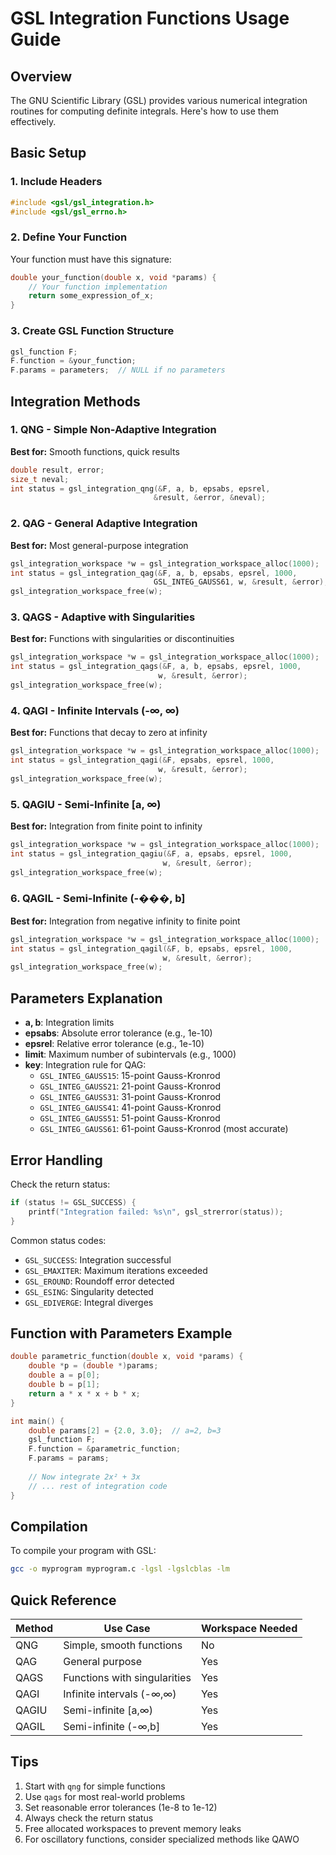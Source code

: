 # GSL Integration Functions Usage Guide

## Overview
The GNU Scientific Library (GSL) provides various numerical integration routines for computing definite integrals. Here's how to use them effectively.

## Basic Setup

### 1. Include Headers
```c
#include <gsl/gsl_integration.h>
#include <gsl/gsl_errno.h>
```

### 2. Define Your Function
Your function must have this signature:
```c
double your_function(double x, void *params) {
    // Your function implementation
    return some_expression_of_x;
}
```

### 3. Create GSL Function Structure
```c
gsl_function F;
F.function = &your_function;
F.params = parameters;  // NULL if no parameters
```

## Integration Methods

### 1. QNG - Simple Non-Adaptive Integration
**Best for:** Smooth functions, quick results
```c
double result, error;
size_t neval;
int status = gsl_integration_qng(&F, a, b, epsabs, epsrel, 
                                &result, &error, &neval);
```

### 2. QAG - General Adaptive Integration
**Best for:** Most general-purpose integration
```c
gsl_integration_workspace *w = gsl_integration_workspace_alloc(1000);
int status = gsl_integration_qag(&F, a, b, epsabs, epsrel, 1000,
                                GSL_INTEG_GAUSS61, w, &result, &error);
gsl_integration_workspace_free(w);
```

### 3. QAGS - Adaptive with Singularities
**Best for:** Functions with singularities or discontinuities
```c
gsl_integration_workspace *w = gsl_integration_workspace_alloc(1000);
int status = gsl_integration_qags(&F, a, b, epsabs, epsrel, 1000,
                                 w, &result, &error);
gsl_integration_workspace_free(w);
```

### 4. QAGI - Infinite Intervals (-∞, ∞)
**Best for:** Functions that decay to zero at infinity
```c
gsl_integration_workspace *w = gsl_integration_workspace_alloc(1000);
int status = gsl_integration_qagi(&F, epsabs, epsrel, 1000,
                                 w, &result, &error);
gsl_integration_workspace_free(w);
```

### 5. QAGIU - Semi-Infinite [a, ∞)
**Best for:** Integration from finite point to infinity
```c
gsl_integration_workspace *w = gsl_integration_workspace_alloc(1000);
int status = gsl_integration_qagiu(&F, a, epsabs, epsrel, 1000,
                                  w, &result, &error);
gsl_integration_workspace_free(w);
```

### 6. QAGIL - Semi-Infinite (-���, b]
**Best for:** Integration from negative infinity to finite point
```c
gsl_integration_workspace *w = gsl_integration_workspace_alloc(1000);
int status = gsl_integration_qagil(&F, b, epsabs, epsrel, 1000,
                                  w, &result, &error);
gsl_integration_workspace_free(w);
```

## Parameters Explanation

- **a, b**: Integration limits
- **epsabs**: Absolute error tolerance (e.g., 1e-10)
- **epsrel**: Relative error tolerance (e.g., 1e-10)
- **limit**: Maximum number of subintervals (e.g., 1000)
- **key**: Integration rule for QAG:
  - `GSL_INTEG_GAUSS15`: 15-point Gauss-Kronrod
  - `GSL_INTEG_GAUSS21`: 21-point Gauss-Kronrod
  - `GSL_INTEG_GAUSS31`: 31-point Gauss-Kronrod
  - `GSL_INTEG_GAUSS41`: 41-point Gauss-Kronrod
  - `GSL_INTEG_GAUSS51`: 51-point Gauss-Kronrod
  - `GSL_INTEG_GAUSS61`: 61-point Gauss-Kronrod (most accurate)

## Error Handling

Check the return status:
```c
if (status != GSL_SUCCESS) {
    printf("Integration failed: %s\n", gsl_strerror(status));
}
```

Common status codes:
- `GSL_SUCCESS`: Integration successful
- `GSL_EMAXITER`: Maximum iterations exceeded
- `GSL_EROUND`: Roundoff error detected
- `GSL_ESING`: Singularity detected
- `GSL_EDIVERGE`: Integral diverges

## Function with Parameters Example

```c
double parametric_function(double x, void *params) {
    double *p = (double *)params;
    double a = p[0];
    double b = p[1];
    return a * x * x + b * x;
}

int main() {
    double params[2] = {2.0, 3.0};  // a=2, b=3
    gsl_function F;
    F.function = &parametric_function;
    F.params = params;
    
    // Now integrate 2x² + 3x
    // ... rest of integration code
}
```

## Compilation

To compile your program with GSL:
```bash
gcc -o myprogram myprogram.c -lgsl -lgslcblas -lm
```

## Quick Reference

| Method | Use Case | Workspace Needed |
|--------|----------|------------------|
| QNG | Simple, smooth functions | No |
| QAG | General purpose | Yes |
| QAGS | Functions with singularities | Yes |
| QAGI | Infinite intervals (-∞,∞) | Yes |
| QAGIU | Semi-infinite [a,∞) | Yes |
| QAGIL | Semi-infinite (-∞,b] | Yes |

## Tips

1. Start with `qng` for simple functions
2. Use `qags` for most real-world problems
3. Set reasonable error tolerances (1e-8 to 1e-12)
4. Always check the return status
5. Free allocated workspaces to prevent memory leaks
6. For oscillatory functions, consider specialized methods like QAWO
